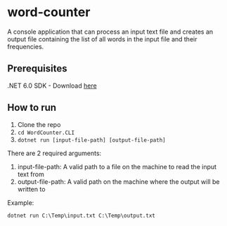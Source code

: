 # word-counter
A console application that can process an input text file and creates an output file containing the list of all words in the input file and their frequencies.

## Prerequisites

.NET 6.0 SDK - Download [here](https://dotnet.microsoft.com/en-us/download/dotnet/6.0)

## How to run

1. Clone the repo
2. `cd WordCounter.CLI`
3. `dotnet run [input-file-path] [output-file-path]`

There are 2 required arguments:
1. input-file-path: A valid path to a file on the machine to read the input text from
2. output-file-path: A valid path on the machine where the output will be written to

Example:

`dotnet run C:\Temp\input.txt C:\Temp\output.txt`
